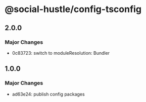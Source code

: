 # @social-hustle/config-tsconfig

## 2.0.0

### Major Changes

- 0c83723: switch to moduleResolution: Bundler

## 1.0.0

### Major Changes

- ad63e24: publish config packages
